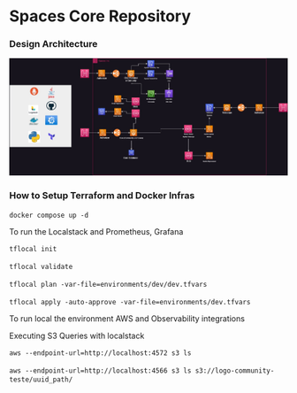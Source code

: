 # Spaces Core Repository


### Design Architecture
<img src="Arquitetura.jpeg">

### How to Setup Terraform and Docker Infras
````shell
docker compose up -d
````
To run the Localstack and Prometheus, Grafana

````shell
tflocal init

tflocal validate

tflocal plan -var-file=environments/dev/dev.tfvars

tflocal apply -auto-approve -var-file=environments/dev.tfvars

````
To run local the environment AWS and Observability integrations


Executing S3 Queries with localstack
````shell
aws --endpoint-url=http://localhost:4572 s3 ls

aws --endpoint-url=http://localhost:4566 s3 ls s3://logo-community-teste/uuid_path/
````
